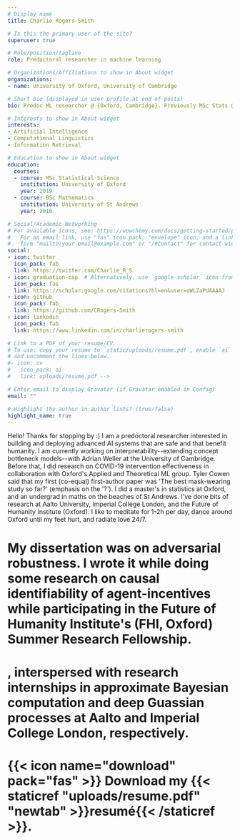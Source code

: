 ```yaml
---
# Display name
title: Charlie Rogers-Smith

# Is this the primary user of the site?
superuser: true

# Role/position/tagline
role: Predoctoral researcher in machine learning

# Organizations/Affiliations to show in About widget
organizations:
- name: University of Oxford, University of Cambridge

# Short bio (displayed in user profile at end of posts)
bio: Predoc ML researcher @ {Oxford, Cambridge}. Previously MSc Stats @ Ox and Maths undergrad @ St Andrews. I like AI safety and meditating a lot and radiating love.

# Interests to show in About widget
interests:
- Artificial Intelligence
- Computational Linguistics
- Information Retrieval

# Education to show in About widget
education:
  courses:
  - course: MSc Statistical Science
    institution: University of Oxford
    year: 2019
  - course: BSc Mathematics
    institution: University of St Andrews
    year: 2016

# Social/Academic Networking
# For available icons, see: https://wowchemy.com/docs/getting-started/page-builder/#icons
#   For an email link, use "fas" icon pack, "envelope" icon, and a link in the
#   form "mailto:your-email@example.com" or "/#contact" for contact widget.
social:
- icon: twitter
  icon_pack: fab
  link: https://twitter.com/Charlie_R_S
- icon: graduation-cap  # Alternatively, use `google-scholar` icon from `ai` icon pack
  icon_pack: fas
  link: https://scholar.google.com/citations?hl=en&user=oWLZaPUAAAAJ
- icon: github
  icon_pack: fab
  link: https://github.com/CRogers-Smith
- icon: linkedin
  icon_pack: fab
  link: https://www.linkedin.com/in/charlierogers-smith

# Link to a PDF of your resume/CV.
# To use: copy your resume to `static/uploads/resume.pdf`, enable `ai` icons in `params.toml`, 
# and uncomment the lines below.
#- icon: cv
#   icon_pack: ai
#   link: uploads/resume.pdf -->

# Enter email to display Gravatar (if Gravatar enabled in Config)
email: ""

# Highlight the author in author lists? (true/false)
highlight_name: true
---
```


Hello! Thanks for stopping by :) I am a predoctoral researcher interested in building and deploying advanced AI systems that are safe and that benefit humanity. I am currently working on interpretability--extending concept bottleneck models--with Adrian Weller at the University of Cambridge. Before that, I did research on COVID-19 intervention effectiveness in collaboration with Oxford's Applied and Theoretical ML group. Tyler Cowen said that my first (co-equal) first-author paper was 'The best mask-wearing study so far?' (emphasis on the '?'). I did a master's in statistics at Oxford, and an undergrad in maths on the beaches of St Andrews. I've done bits of research at Aalto University, Imperial College London, and the Future of Humanity Institute (Oxford). I like to meditate for 1-2h per day, dance around Oxford until my feet hurt, and radiate love 24/7.

# My dissertation was on adversarial robustness. I wrote it while doing some research on causal identifiability of agent-incentives while participating in the Future of Humanity Institute's (FHI, Oxford) Summer Research Fellowship.

# , interspersed with research internships in approximate Bayesian computation and deep Guassian processes at Aalto and Imperial College London, respectively.

# {{< icon name="download" pack="fas" >}} Download my {{< staticref "uploads/resume.pdf" "newtab" >}}resumé{{< /staticref >}}.
